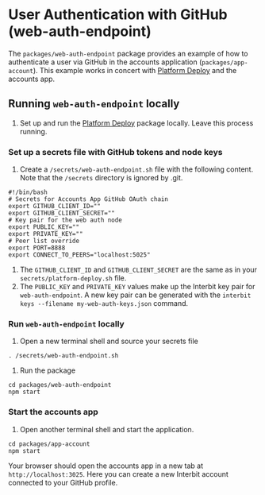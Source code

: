 # User Authentication with GitHub (web-auth-endpoint) 

The `packages/web-auth-endpoint` package provides an example of how to 
authenticate a user via GitHub in the accounts application 
(`packages/app-account`). This example works in concert with 
[Platform Deploy](platform-deploy.md) and the accounts app.


## Running `web-auth-endpoint` locally

1. Set up and run the [Platform Deploy](platform-deploy.md) package locally. 
Leave this process running. 

### Set up a secrets file with GitHub tokens and node keys

1. Create a `/secrets/web-auth-endpoint.sh` file with the following content. 
Note that the `/secrets` directory is ignored by .git. 
```
#!/bin/bash
# Secrets for Accounts App GitHub OAuth chain
export GITHUB_CLIENT_ID=""
export GITHUB_CLIENT_SECRET=""
# Key pair for the web auth node
export PUBLIC_KEY=""
export PRIVATE_KEY=""
# Peer list override
export PORT=8888
export CONNECT_TO_PEERS="localhost:5025"
```
1. The `GITHUB_CLIENT_ID` and `GITHUB_CLIENT_SECRET` are the same as in your 
`secrets/platform-deploy.sh` file.
1. The `PUBLIC_KEY` and `PRIVATE_KEY` values make up the Interbit key pair for 
`web-auth-endpoint`. A new key pair can be generated with the 
`interbit keys --filename my-web-auth-keys.json` command.  

### Run `web-auth-endpoint` locally

1. Open a new terminal shell and source your secrets file
```
. /secrets/web-auth-endpoint.sh
```
1. Run the package
```
cd packages/web-auth-endpoint
npm start
```

### Start the accounts app

1. Open another terminal shell and start the application.
```
cd packages/app-account
npm start
```

Your browser should open the accounts app in a new tab at 
`http://localhost:3025`. Here you can create a new Interbit account connected to 
your GitHub profile. 
